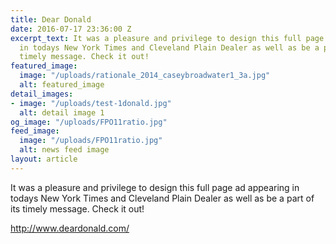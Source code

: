 ```yaml
---
title: Dear Donald
date: 2016-07-17 23:36:00 Z
excerpt_text: It was a pleasure and privilege to design this full page ad appearing
  in todays New York Times and Cleveland Plain Dealer as well as be a part of its
  timely message. Check it out!
featured_image:
  image: "/uploads/rationale_2014_caseybroadwater1_3a.jpg"
  alt: featured_image
detail_images:
- image: "/uploads/test-1donald.jpg"
  alt: detail image 1
og_image: "/uploads/FPO11ratio.jpg"
feed_image:
  image: "/uploads/FPO11ratio.jpg"
  alt: news feed image
layout: article
---
```


It was a pleasure and privilege to design this full page ad appearing in todays New York Times and Cleveland Plain Dealer as well as be a part of its timely message. Check it out!

http://www.deardonald.com/